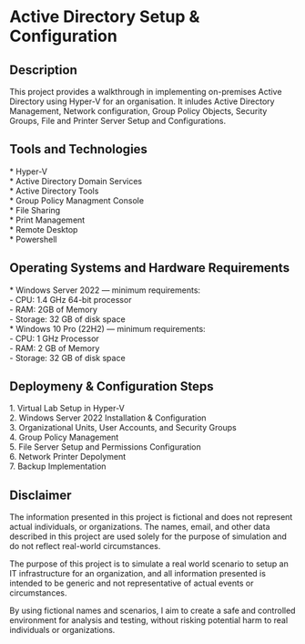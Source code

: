 <h1>Active Directory Setup & Configuration</h1>

<h2>Description</h2>
This project provides a walkthrough in implementing on-premises Active Directory using Hyper-V for an organisation.
It inludes Active Directory Management, Network configuration, Group Policy Objects, Security Groups, File and Printer Server Setup and Configurations.

<h2>Tools and Technologies</h2>
* Hyper-V <br />
* Active Directory Domain Services <br />
* Active Directory Tools <br />
* Group Policy Managment Console <br />
* File Sharing <br />
* Print Management <br />
* Remote Desktop <br />
* Powershell <br />

<h2>Operating Systems and Hardware Requirements </h2>
* Windows Server 2022 —  minimum requirements: <br />
    - CPU:  1.4 GHz 64-bit processor <br />
    - RAM: 2GB of Memory <br />
    - Storage: 32 GB of disk space <br />
* Windows 10 Pro (22H2)  — minimum requirements: <br />
  - CPU:  1 GHz Processor <br />
  - RAM: 2 GB of Memory <br />
  - Storage: 32 GB of disk space <br />

<h2>Deploymeny & Configuration Steps</h2>
1. Virtual Lab Setup in Hyper-V  <br />
2. Windows Server 2022 Installation & Configuration  <br />
3. Organizational Units, User Accounts, and Security Groups  <br />
4. Group Policy Management  <br />
5. File Server Setup and Permissions Configuration  <br />
6. Network Printer Depolyment  <br />
7. Backup Implementation  <br />

## Disclaimer

The information presented in this project is fictional and does not represent actual individuals, or organizations. The names, email, and other data described in this project are used solely for the purpose of simulation and do not reflect real-world circumstances.

The purpose of this project is to simulate a real world scenario to setup an IT infrastructure for an organization, and all information presented is intended to be generic and not representative of actual events or circumstances.

By using fictional names and scenarios, I aim to create a safe and controlled environment for analysis and testing, without risking potential harm to real individuals or organizations.
<!--
 ```diff
- text in red
+ text in green
! text in orange
# text in gray
@@ text in purple (and bold)@@
```
--!>
